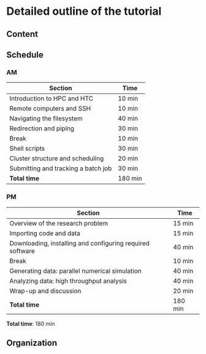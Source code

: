 # Detailed outline of the tutorial

## Content

## Schedule

### AM

| Section                               |   Time        |
|---------------------------------------|---------------|
| Introduction to HPC and HTC           |   10 min      |
| Remote computers and SSH              |   10 min      |
| Navigating the filesystem             |   40 min      |
| Redirection and piping                |   30 min      |
| Break                                 |   10 min      |
| Shell scripts                         |   30 min      |
| Cluster structure and scheduling      |   20 min      |
| Submitting and tracking a batch job   |   30 min      |
| **Total time**                        |   180 min     |

### PM

| Section                                                   |   Time        |
|-----------------------------------------------------------|---------------|
| Overview of the research problem                          |   15 min      |
| Importing code and data                                   |   15 min      |
| Downloading, installing and configuring required software |   40 min      |
| Break                                                     |   10 min      |
| Generating data: parallel numerical simulation            |   40 min      |
| Analyzing data: high throughput analysis                  |   40 min      | 
| Wrap-up and discussion                                    |   20 min      |
| **Total time**                                            |   180 min     |

**Total time**: 180 min

## Organization
